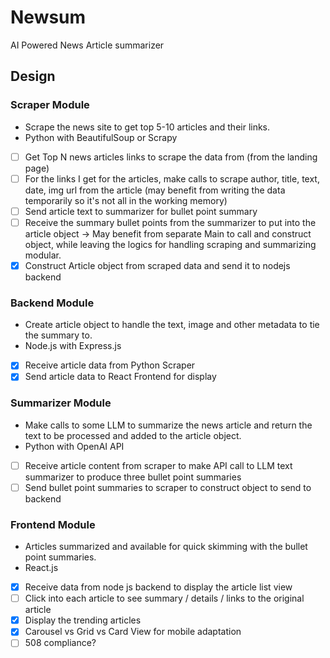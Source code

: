 # Newsum
AI Powered News Article summarizer

## Design

### Scraper Module
- Scrape the news site to get top 5-10 articles and their links.
- Python with BeautifulSoup or Scrapy

- [ ] Get Top N news articles links to scrape the data from (from the landing page)
- [ ] For the links I get for the articles, make calls to scrape author, title, text, date, img url from the article (may benefit from writing the data temporarily so it's not all in the working memory)
- [ ] Send article text to summarizer for bullet point summary
- [ ] Receive the summary bullet points from the summarizer to put into the article object -> May benefit from separate Main to call and construct object, while leaving the logics for handling scraping and summarizing modular.
- [x] Construct Article object from scraped data and send it to nodejs backend

### Backend Module
- Create article object to handle the text, image and other metadata to tie the summary to.
- Node.js with Express.js

- [x] Receive article data from Python Scraper
- [x] Send article data to React Frontend for display

### Summarizer Module
- Make calls to some LLM to summarize the news article and return the text to be processed and added to the article object.
- Python with OpenAI API

- [ ] Receive article content from scraper to make API call to LLM text summarizer to produce three bullet point summaries
- [ ] Send bullet point summaries to scraper to construct object to send to backend

### Frontend Module
- Articles summarized and available for quick skimming with the bullet point summaries.
- React.js

- [x] Receive data from node js backend to display the article list view
- [ ] Click into each article to see summary / details / links to the original article
- [x] Display the trending articles
- [x] Carousel vs Grid vs Card View for mobile adaptation
- [ ] 508 compliance?
